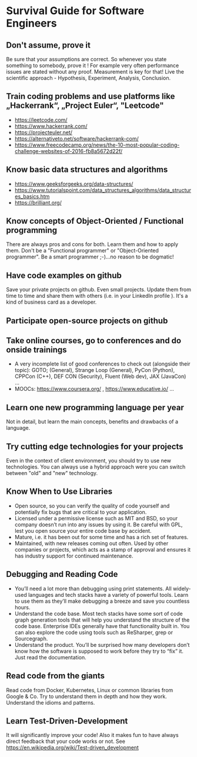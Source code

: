 # Survival Guide for Software Engineers

## Don't assume, prove it

Be sure that your assumptions are correct. So whenever you state something to somebody, prove it !
For example very often performance issues are stated without any proof. Measurement is key for that!
Live the scientific approach - Hypothesis, Experiment, Analysis, Conclusion.

## Train coding problems and use platforms like „Hackerrank“, „Project Euler“, "Leetcode"

- https://leetcode.com/
- https://www.hackerrank.com/
- https://projecteuler.net/
- https://alternativeto.net/software/hackerrank-com/
- https://www.freecodecamp.org/news/the-10-most-popular-coding-challenge-websites-of-2016-fb8a5672d22f/

## Know basic data structures and algorithms

- https://www.geeksforgeeks.org/data-structures/
- https://www.tutorialspoint.com/data_structures_algorithms/data_structures_basics.htm
- https://brilliant.org/

## Know concepts of Object-Oriented / Functional programming

There are always pros and cons for both. Learn them and how to apply them. Don't be a "Functional programmer" or "Object-Oriented programmer".
Be a smart programmer ;-)...no reason to be dogmatic!

## Have code examples on github

Save your private projects on github. Even small projects. Update them from time to time and share them with others (i.e. in your LinkedIn profile ). It's a kind of business card as a developer.

## Participate open-source projects on github

## Take online courses, go to conferences and do onside trainings

- A very incomplete list of good conferences to check out (alongside their topic): GOTO; (General), Strange Loop (General), PyCon (Python), CPPCon (C++), DEF CON (Security), Fluent (Web dev), JAX (JavaCon) ...
- MOOCs: https://www.coursera.org/ , https://www.educative.io/ ...

## Learn one new programming language per year

Not in detail, but learn the main concepts, benefits and drawbacks of a language.

## Try cutting edge technologies for your projects

Even in the context of client environment, you should try to use new technologies. You can always use a hybrid approach were you can switch between "old" and "new" technology.

## Know When to Use Libraries

- Open source, so you can verify the quality of code yourself and potentially fix bugs that are critical to your application.
- Licensed under a permissive license such as MIT and BSD, so your company doesn’t run into any issues by using it. Be careful with GPL, lest you open source your entire code base by accident.
- Mature, i.e. it has been out for some time and has a rich set of features.
- Maintained, with new releases coming out often. Used by other companies or projects, which acts as a stamp of approval and ensures it has industry support for continued maintenance.

## Debugging and Reading Code

- You’ll need a lot more than debugging using print statements. All widely-used languages and tech stacks have a variety of powerful tools. Learn to use them as they’ll make debugging a breeze and save you countless hours.
- Understand the code base. Most tech stacks have some sort of code graph generation tools that will help you understand the structure of the code base. Enterprise IDEs generally have that functionality built in. You can also explore the code using tools such as ReSharper, grep or Sourcegraph.
- Understand the product. You’ll be surprised how many developers don’t know how the software is supposed to work before they try to “fix” it. Just read the documentation.

## Read code from the giants

Read code from Docker, Kubernetes, Linux or common libraries from Google & Co. Try to understand them in depth and how they work. Understand the idioms and patterns.

## Learn Test-Driven-Development

It will significantly improve your code! Also it makes fun to have always direct feedback that your code works or not.
See https://en.wikipedia.org/wiki/Test-driven_development
